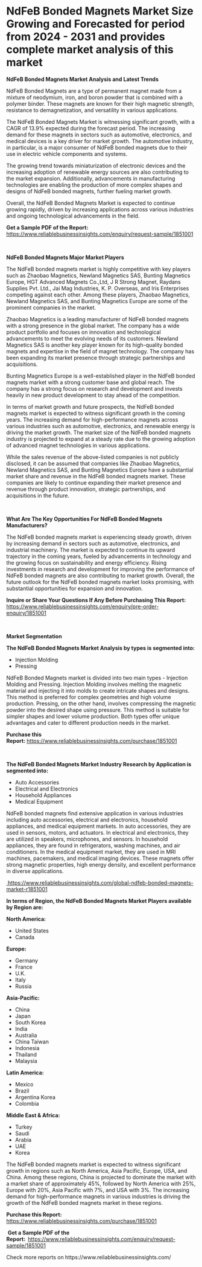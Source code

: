 <p><h1>NdFeB Bonded Magnets Market Size Growing and Forecasted for period from 2024 - 2031 and provides complete market analysis of this market</h1></p><p><strong>NdFeB Bonded Magnets Market Analysis and Latest Trends</strong></p>
<p><p>NdFeB Bonded Magnets are a type of permanent magnet made from a mixture of neodymium, iron, and boron powder that is combined with a polymer binder. These magnets are known for their high magnetic strength, resistance to demagnetization, and versatility in various applications.</p><p>The NdFeB Bonded Magnets Market is witnessing significant growth, with a CAGR of 13.9% expected during the forecast period. The increasing demand for these magnets in sectors such as automotive, electronics, and medical devices is a key driver for market growth. The automotive industry, in particular, is a major consumer of NdFeB bonded magnets due to their use in electric vehicle components and systems.</p><p>The growing trend towards miniaturization of electronic devices and the increasing adoption of renewable energy sources are also contributing to the market expansion. Additionally, advancements in manufacturing technologies are enabling the production of more complex shapes and designs of NdFeB bonded magnets, further fueling market growth.</p><p>Overall, the NdFeB Bonded Magnets Market is expected to continue growing rapidly, driven by increasing applications across various industries and ongoing technological advancements in the field.</p></p>
<p><strong>Get a Sample PDF of the Report:&nbsp;</strong> <a href="https://www.reliablebusinessinsights.com/enquiry/request-sample/1851001">https://www.reliablebusinessinsights.com/enquiry/request-sample/1851001</a></p>
<p>&nbsp;</p>
<p><strong>NdFeB Bonded Magnets Major Market Players</strong></p>
<p><p>The NdFeB bonded magnets market is highly competitive with key players such as Zhaobao Magnetics, Newland Magnetics SAS, Bunting Magnetics Europe, HGT Advanced Magnets Co.,Ltd, J R Strong Magnet, Raydans Supplies Pvt. Ltd., Jai Mag Industries, K. P. Overseas, and Iris Enterprises competing against each other. Among these players, Zhaobao Magnetics, Newland Magnetics SAS, and Bunting Magnetics Europe are some of the prominent companies in the market.</p><p>Zhaobao Magnetics is a leading manufacturer of NdFeB bonded magnets with a strong presence in the global market. The company has a wide product portfolio and focuses on innovation and technological advancements to meet the evolving needs of its customers. Newland Magnetics SAS is another key player known for its high-quality bonded magnets and expertise in the field of magnet technology. The company has been expanding its market presence through strategic partnerships and acquisitions.</p><p>Bunting Magnetics Europe is a well-established player in the NdFeB bonded magnets market with a strong customer base and global reach. The company has a strong focus on research and development and invests heavily in new product development to stay ahead of the competition.</p><p>In terms of market growth and future prospects, the NdFeB bonded magnets market is expected to witness significant growth in the coming years. The increasing demand for high-performance magnets across various industries such as automotive, electronics, and renewable energy is driving the market growth. The market size of the NdFeB bonded magnets industry is projected to expand at a steady rate due to the growing adoption of advanced magnet technologies in various applications.</p><p>While the sales revenue of the above-listed companies is not publicly disclosed, it can be assumed that companies like Zhaobao Magnetics, Newland Magnetics SAS, and Bunting Magnetics Europe have a substantial market share and revenue in the NdFeB bonded magnets market. These companies are likely to continue expanding their market presence and revenue through product innovation, strategic partnerships, and acquisitions in the future.</p></p>
<p>&nbsp;</p>
<p><strong>What Are The Key Opportunities For NdFeB Bonded Magnets Manufacturers?</strong></p>
<p><p>The NdFeB bonded magnets market is experiencing steady growth, driven by increasing demand in sectors such as automotive, electronics, and industrial machinery. The market is expected to continue its upward trajectory in the coming years, fueled by advancements in technology and the growing focus on sustainability and energy efficiency. Rising investments in research and development for improving the performance of NdFeB bonded magnets are also contributing to market growth. Overall, the future outlook for the NdFeB bonded magnets market looks promising, with substantial opportunities for expansion and innovation.</p></p>
<p><strong>Inquire or Share Your Questions If Any Before Purchasing This Report:</strong> <a href="https://www.reliablebusinessinsights.com/enquiry/pre-order-enquiry/1851001">https://www.reliablebusinessinsights.com/enquiry/pre-order-enquiry/1851001</a></p>
<p>&nbsp;</p>
<p><strong>Market Segmentation</strong></p>
<p><strong>The NdFeB Bonded Magnets Market Analysis by types is segmented into:</strong></p>
<p><ul><li>Injection Molding</li><li>Pressing</li></ul></p>
<p><p>NdFeB Bonded Magnets market is divided into two main types - Injection Molding and Pressing. Injection Molding involves melting the magnetic material and injecting it into molds to create intricate shapes and designs. This method is preferred for complex geometries and high volume production. Pressing, on the other hand, involves compressing the magnetic powder into the desired shape using pressure. This method is suitable for simpler shapes and lower volume production. Both types offer unique advantages and cater to different production needs in the market.</p></p>
<p><strong>Purchase this Report:&nbsp;</strong><a href="https://www.reliablebusinessinsights.com/purchase/1851001">https://www.reliablebusinessinsights.com/purchase/1851001</a></p>
<p>&nbsp;</p>
<p><strong>The NdFeB Bonded Magnets Market Industry Research by Application is segmented into:</strong></p>
<p><ul><li>Auto Accessories</li><li>Electrical and Electronics</li><li>Household Appliances</li><li>Medical Equipment</li></ul></p>
<p><p>NdFeB bonded magnets find extensive application in various industries including auto accessories, electrical and electronics, household appliances, and medical equipment markets. In auto accessories, they are used in sensors, motors, and actuators. In electrical and electronics, they are utilized in speakers, microphones, and sensors. In household appliances, they are found in refrigerators, washing machines, and air conditioners. In the medical equipment market, they are used in MRI machines, pacemakers, and medical imaging devices. These magnets offer strong magnetic properties, high energy density, and excellent performance in diverse applications.</p></p>
<p><a href="https://www.reliablebusinessinsights.com/global-ndfeb-bonded-magnets-market-r1851001">&nbsp;https://www.reliablebusinessinsights.com/global-ndfeb-bonded-magnets-market-r1851001</a></p>
<p><strong>In terms of Region, the NdFeB Bonded Magnets Market Players available by Region are:</strong></p>
<p>
    <p> <strong> North America: </strong>
        <ul>
            <li>United States</li>
            <li>Canada</li>
        </ul>
        </p> 
    <p> <strong> Europe: </strong>
        <ul>
            <li>Germany</li>
            <li>France</li>
            <li>U.K.</li>
            <li>Italy</li>
            <li>Russia</li>
        </ul>
        </p> 
    <p> <strong> Asia-Pacific: </strong>
        <ul>
            <li>China</li>
            <li>Japan</li>
            <li>South Korea</li>
            <li>India</li>
            <li>Australia</li>
            <li>China Taiwan</li>
            <li>Indonesia</li>
            <li>Thailand</li>
            <li>Malaysia</li>
        </ul>
        </p> 
    <p> <strong> Latin America: </strong>
        <ul>
            <li>Mexico</li>
            <li>Brazil</li>
            <li>Argentina Korea</li>
            <li>Colombia</li>
        </ul>
        </p> 
    <p> <strong> Middle East & Africa: </strong>
        <ul>
            <li>Turkey</li>
            <li>Saudi</li>
            <li>Arabia</li>
            <li>UAE</li>
            <li>Korea</li>
        </ul>
    </p>
    </p>
<p><p>The NdFeB bonded magnets market is expected to witness significant growth in regions such as North America, Asia Pacific, Europe, USA, and China. Among these regions, China is projected to dominate the market with a market share of approximately 45%, followed by North America with 25%, Europe with 20%, Asia Pacific with 7%, and USA with 3%. The increasing demand for high-performance magnets in various industries is driving the growth of the NdFeB bonded magnets market in these regions.</p></p>
<p><strong>Purchase this Report: </strong><a href="https://www.reliablebusinessinsights.com/purchase/1851001">https://www.reliablebusinessinsights.com/purchase/1851001</a></p>
<p>&nbsp;<strong>Get a Sample PDF of the Report:&nbsp;&nbsp;</strong><a href="https://www.reliablebusinessinsights.com/enquiry/request-sample/1851001">https://www.reliablebusinessinsights.com/enquiry/request-sample/1851001</a></p>
<p><strong></strong></p>
<p>Check more reports on https://www.reliablebusinessinsights.com/</p>